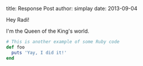 title: Response Post
author: simplay
date: 2013-09-04

Hey Radi!

I'm the Queen of the King's world.

```ruby
# This is another example of some Ruby code
def foo
  puts 'Yay, I did it!'
end
```
